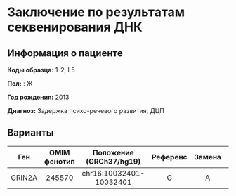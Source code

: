 # Заключение по результатам секвенирования ДНК

## Информация о пациенте

**Коды образца:** 1-2, L5

**Пол:** : Ж

**Год рождения:** 2013

**Диагноз:** Задержка психо-речевого развития, ДЦП

## Варианты

| Ген    | OMIM фенотип | Положение (GRCh37/hg19)   | Референс | Замена | Генотип | Экзон | Тип замены | Частота аллеля | Глубина прочтения |
|:------:|:------------:|:-------------------------:|:--------:|:------:|:-------:|:-----:|:----------:|:--------------:|:-----------------:| 
| GRIN2A | [245570](https://omim.org/entry/245570) | chr16:10032401-10032401 | G | A | 0/1 | 3/13 | nonsynonymous SNV | [0,002](https://www.ncbi.nlm.nih.gov/snp/rs78631453) | 75 |


